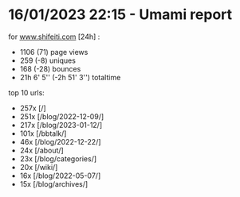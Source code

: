 # 16/01/2023 22:15 - Umami report
for www.shifeiti.com [24h] :

 - 1106 (71) page views
 - 259 (-8) uniques
 - 168 (-28) bounces
 - 21h 6' 5'' (-2h 51' 3'') totaltime


top 10 urls:
 - 257x [/]
 - 251x [/blog/2022-12-09/]
 - 217x [/blog/2023-01-12/]
 - 101x [/bbtalk/]
 - 46x [/blog/2022-12-22/]
 - 24x [/about/]
 - 23x [/blog/categories/]
 - 20x [/wiki/]
 - 16x [/blog/2022-05-07/]
 - 15x [/blog/archives/]


